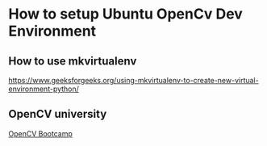 # How to setup Ubuntu OpenCv Dev Environment

## How to use mkvirtualenv

https://www.geeksforgeeks.org/using-mkvirtualenv-to-create-new-virtual-environment-python/

## OpenCV university

[OpenCV Bootcamp](https://courses.opencv.org/courses/course-v1:OpenCV+Bootcamp+CV0/course/)
